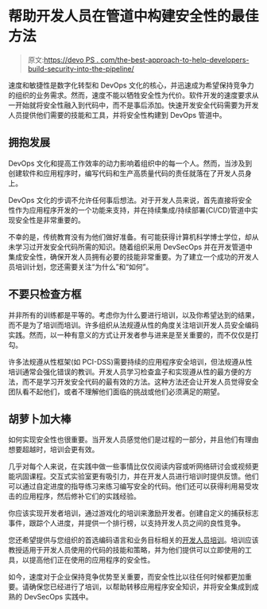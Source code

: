 # 帮助开发人员在管道中构建安全性的最佳方法

> 原文:[https://devo PS . com/the-best-approach-to-help-developers-build-security-into-the-pipeline/](https://devops.com/the-best-approach-to-help-developers-build-security-into-the-pipeline/)

速度和敏捷性是数字化转型和 DevOps 文化的核心，并迅速成为希望保持竞争力的组织的业务需求。然而，速度不能以牺牲安全性为代价。软件开发的速度要求从一开始就将安全性融入到代码中，而不是事后添加。快速开发安全代码需要为开发人员提供他们需要的技能和工具，并将安全性构建到 DevOps 管道中。

## 拥抱发展

DevOps 文化和提高工作效率的动力影响着组织中的每一个人。然而，当涉及到创建软件和应用程序时，编写代码和生产高质量代码的责任就落在了开发人员身上。

DevOps 文化的步调不允许任何事后想法。对于开发人员来说，首先直接将安全性作为应用程序开发的一个功能来支持，并在持续集成/持续部署(CI/CD)管道中实现安全性是非常重要的。

不幸的是，传统教育没有为他们做好准备。有可能获得计算机科学博士学位，却从未学习过开发安全代码所需的知识。随着组织采用 DevSecOps 并在开发管道中集成安全性，确保开发人员拥有必要的技能非常重要。为了建立一个成功的开发人员培训计划，您还需要关注“为什么”和“如何”。

## 不要只检查方框

并非所有的训练都是平等的。考虑你为什么要进行培训，以及你希望达到的结果，而不是为了培训而培训。许多组织从法规遵从性的角度关注培训开发人员安全编码实践。然而，以一种有意义的方式让开发者参与进来是至关重要的，而不仅仅是打勾。

许多法规遵从性框架(如 PCI-DSS)需要持续的应用程序安全培训，但法规遵从性培训通常会强化错误的教训。开发人员学习检查盒子和实现遵从性的最方便的方法，而不是学习开发安全代码的最有效的方法。这种方法还会让开发人员觉得安全团队看不起他们，或者不理解他们面临的挑战或他们必须满足的期望。

## 胡萝卜加大棒

如何实现安全性也很重要。当开发人员感觉他们是过程的一部分，并且他们有理由想要超越时，培训会更有效。

几乎对每个人来说，在实践中做一些事情比仅仅阅读内容或听网络研讨会或视频更能巩固课程。交互式实验室更有吸引力，并在开发人员进行培训时提供反馈。他们可以通过自定进度的指导练习来练习编写安全的代码。他们还可以获得利用易受攻击的应用程序，然后修补它们的实践经验。

你应该实现开发者培训，通过游戏化的培训来激励开发者。创建自定义的捕获标志事件，跟踪个人进度，并提供一个排行榜，以支持开发人员之间的良性竞争。

您还希望提供与您组织的首选编码语言和业务目标相关的[开发人员培训](https://www.veracode.com/products/security-labs)。培训应该教授适用于开发人员使用的代码的技能和策略，并为他们提供可以立即使用的工具，以提高他们正在使用的应用程序的安全性。

如今，速度对于企业保持竞争优势至关重要，而安全性比以往任何时候都更加重要。请确保您已经进行了培训，以帮助转移应用程序安全知识，并将安全集成到成熟的 DevSecOps 实践中。